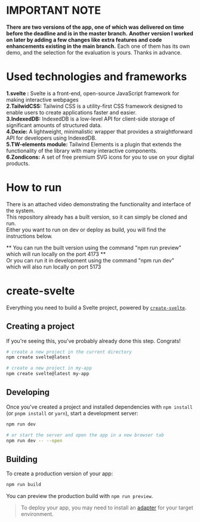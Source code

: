 # IMPORTANT NOTE

**There are two versions of the app, one of which was delivered on time before the deadline and is in the master branch.**
**Another version I worked on later by adding a few changes like extra features and code enhancements existing in the main branch.**
Each one of them has its own demo, and the selection for the evaluation is yours.
Thanks in advance.

# Used technologies and frameworks

**1.svelte :** Svelte is a front-end, open-source JavaScript framework for making interactive webpages  
**2.TailwidCSS:** Tailwind CSS is a utility-first CSS framework designed to enable users to create applications faster and easier.  
**3.IndexedDB:** IndexedDB is a low-level API for client-side storage of significant amounts of structured data.  
**4.Dexie:** A lightweight, minimalistic wrapper that provides a straightforward API for developers using IndexedDB.  
**5.TW-elements module:** Tailwind Elements is a plugin that extends the functionality of the library with many interactive components.  
**6.Zondicons:** A set of free premium SVG icons for you to use on your digital products.

# How to run

There is an attached video demonstrating the functionality and interface of the system.  
This repository already has a built version, so it can simply be cloned and run.  
Either you want to run on dev or deploy as build, you will find the instructions below.

** You can run the built version using the command "npm run preview"  
which will run locally on the port 4173 **  
Or you can run it in development using the command "npm run dev"  
which will also run locally on port 5173

# create-svelte

Everything you need to build a Svelte project, powered by [`create-svelte`](https://github.com/sveltejs/kit/tree/master/packages/create-svelte).

## Creating a project

If you're seeing this, you've probably already done this step. Congrats!

```bash
# create a new project in the current directory
npm create svelte@latest

# create a new project in my-app
npm create svelte@latest my-app
```

## Developing

Once you've created a project and installed dependencies with `npm install` (or `pnpm install` or `yarn`), start a development server:

```bash
npm run dev

# or start the server and open the app in a new browser tab
npm run dev -- --open
```

## Building

To create a production version of your app:

```bash
npm run build
```

You can preview the production build with `npm run preview`.

> To deploy your app, you may need to install an [adapter](https://kit.svelte.dev/docs/adapters) for your target environment.
